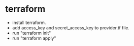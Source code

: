 # terraform

- install terraform.
- add access_key and secret_access_key to provider.tf file.
- run "terraform init"
- run "terraform apply"
